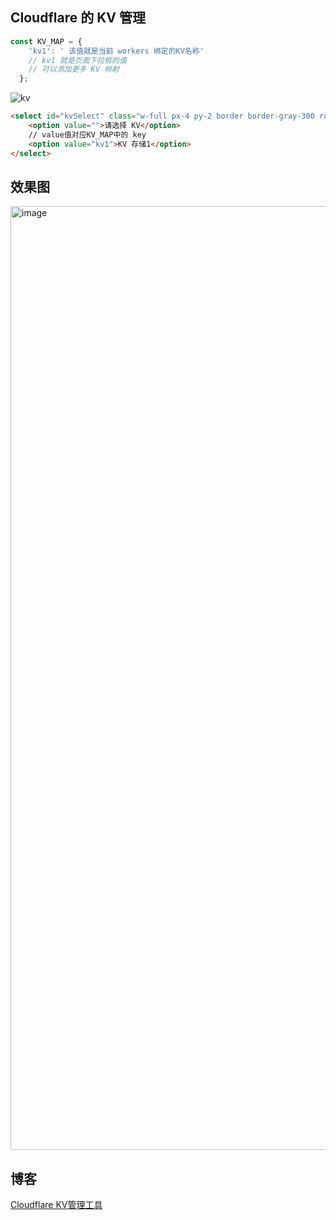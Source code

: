 ## Cloudflare 的 KV 管理

```javascript
const KV_MAP = {
    'kv1': ' 该值就是当前 workers 绑定的KV名称'
    // kv1 就是页面下拉框的值
    // 可以添加更多 KV 映射
  };
```
![kv](https://github.com/user-attachments/assets/14ca420d-dabb-4eee-a035-099ccb484545)


```html
<select id="kvSelect" class="w-full px-4 py-2 border border-gray-300 rounded-md focus:outline-none focus:ring-2 focus:ring-blue-500">
    <option value="">请选择 KV</option>
    // value值对应KV_MAP中的 key
    <option value="kv1">KV 存储1</option>
</select>
```

## 效果图

<img width="1510" alt="image" src="https://github.com/user-attachments/assets/5c0fa312-8cfc-473f-9fc6-2ff9e8596101" />


## 博客
[Cloudflare KV管理工具](https://blog.bilivo.us.kg/article/cf-3)

